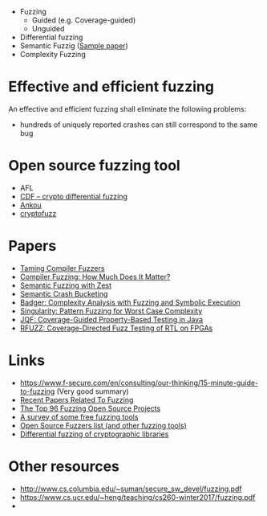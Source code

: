 
- Fuzzing
  - Guided (e.g. Coverage-guided)
  - Unguided
- Differential fuzzing
- Semantic Fuzzig ([Sample paper](https://arxiv.org/pdf/1812.00078.pdf))
- Complexity Fuzzing

# Effective and efficient fuzzing
An effective and efficient fuzzing shall eliminate the following problems:
- hundreds of uniquely reported crashes can still correspond to the same bug

# Open source fuzzing tool

- AFL
- [CDF – crypto differential fuzzing](https://github.com/kudelskisecurity/cdf)
- [Ankou](https://github.com/SoftSec-KAIST/Ankou)
- [cryptofuzz](https://github.com/guidovranken/cryptofuzz)

# Papers
- [Taming Compiler Fuzzers](http://web.engr.oregonstate.edu/~wongwe/papers/pdf/pldi13.pdf)
- [Compiler Fuzzing: How Much Does It Matter?](https://srg.doc.ic.ac.uk/files/papers/compilerbugs-oopsla-19.pdf)
- [Semantic Fuzzing with Zest](https://arxiv.org/pdf/1812.00078.pdf)
- [Semantic Crash Bucketing](http://www.cs.cmu.edu/~clegoues/docs/vantonder-ase2018.pdf)
- [Badger: Complexity Analysis with Fuzzing and Symbolic Execution](https://arxiv.org/pdf/1806.03283.pdf)
- [Singularity: Pattern Fuzzing for Worst Case Complexity](https://www.cs.utexas.edu/~isil/fse18.pdf)
- [JQF: Coverage-Guided Property-Based Testing in Java](https://people.eecs.berkeley.edu/~rohanpadhye/files/jqf-issta19.pdf)
- [RFUZZ: Coverage-Directed Fuzz Testing of RTL on FPGAs](https://people.eecs.berkeley.edu/~ksen/papers/rfuzz.pdf)

# Links
- https://www.f-secure.com/en/consulting/our-thinking/15-minute-guide-to-fuzzing (Very good summary)
- [Recent Papers Related To Fuzzing](https://github.com/wcventure/FuzzingPaper)
- [The Top 96 Fuzzing Open Source Projects](https://awesomeopensource.com/projects/fuzzing)
- [A survey of some free fuzzing tools](https://lwn.net/Articles/744269/)
- [Open Source Fuzzers list (and other fuzzing tools)](https://www.peerlyst.com/posts/resource-open-source-fuzzers-list)
- [Differential fuzzing of cryptographic libraries](https://guidovranken.com/2019/05/14/differential-fuzzing-of-cryptographic-libraries/)


# Other resources
- http://www.cs.columbia.edu/~suman/secure_sw_devel/fuzzing.pdf
- https://www.cs.ucr.edu/~heng/teaching/cs260-winter2017/fuzzing.pdf
- 

